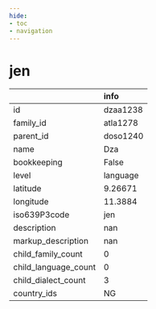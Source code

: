 ```yaml
---
hide:
- toc
- navigation
---
```

# jen
|                      | info     |
|:---------------------|:---------|
| id                   | dzaa1238 |
| family_id            | atla1278 |
| parent_id            | doso1240 |
| name                 | Dza      |
| bookkeeping          | False    |
| level                | language |
| latitude             | 9.26671  |
| longitude            | 11.3884  |
| iso639P3code         | jen      |
| description          | nan      |
| markup_description   | nan      |
| child_family_count   | 0        |
| child_language_count | 0        |
| child_dialect_count  | 3        |
| country_ids          | NG       |